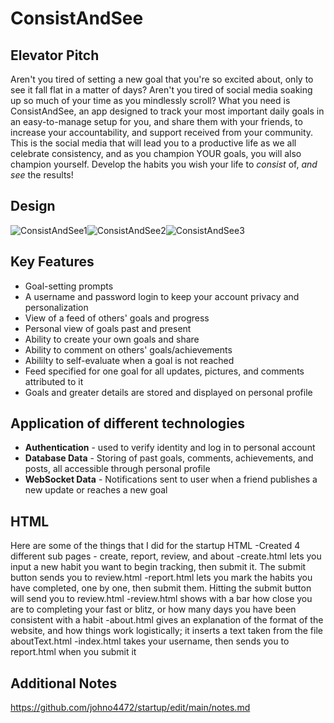 # ConsistAndSee
## Elevator Pitch
Aren't you tired of setting a new goal that you're so excited about, only to see it fall flat in a matter of days? Aren't you tired of social media soaking up so much of your time as you mindlessly scroll? What you need is ConsistAndSee, an app designed to track your most important daily goals in an easy-to-manage setup for you, and share them with your friends, to increase your accountability, and support received from your community. This is the social media that will lead you to a productive life as we all celebrate consistency, and as you champion YOUR goals, you will also champion yourself. Develop the habits you wish your life to _consist_ of, _and see_ the results!
## Design
![ConsistAndSee1](https://github.com/johno4472/startup/assets/145232372/3a01f537-402e-4cee-a84a-5c89f4871be4)![ConsistAndSee2](https://github.com/johno4472/startup/assets/145232372/f2ba7d0d-8f4e-43f2-9c16-01dcfd91ac0e)![ConsistAndSee3](https://github.com/johno4472/startup/assets/145232372/ce852df7-2930-4e51-b1b0-bc4bd924c1d7)



## Key Features
- Goal-setting prompts
- A username and password login to keep your account privacy and personalization
- View of a feed of others' goals and progress
- Personal view of goals past and present
- Ability to create your own goals and share
- Ability to comment on others' goals/achievements
- Abililty to self-evaluate when a goal is not reached
- Feed specified for one goal for all updates, pictures, and comments attributed to it
- Goals and greater details are stored and displayed on personal profile
## Application of different technologies
- **Authentication** - used to verify identity and log in to personal account
- **Database Data** - Storing of past goals, comments, achievements, and posts, all accessible through personal profile
- **WebSocket Data** - Notifications sent to user when a friend publishes a new update or reaches a new goal

## HTML
Here are some of the things that I did for the startup HTML
-Created 4 different sub pages - create, report, review, and about
-create.html lets you input a new habit you want to begin tracking, then submit it. The submit button sends you to review.html
-report.html lets you mark the habits you have completed, one by one, then submit them. Hitting the submit button will send you to review.html
-review.html shows with a bar how close you are to completing your fast or blitz, or how many days you have been consistent with a habit
-about.html gives an explanation of the format of the website, and how things work logistically; it inserts a text taken from the file aboutText.html
-index.html takes your username, then sends you to report.html when you submit it

## Additional Notes
https://github.com/johno4472/startup/edit/main/notes.md
